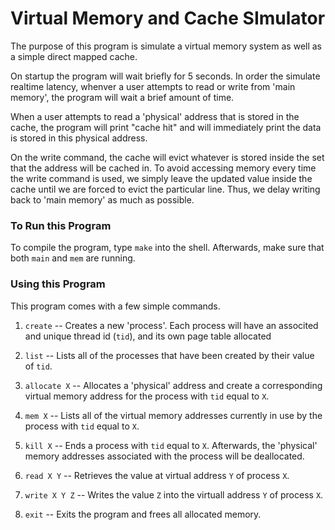 # Virtual Memory and Cache SImulator

The purpose of this program is simulate a virtual memory system as well as a
simple direct mapped cache.

On startup the program will wait briefly for 5 seconds. In order the simulate
realtime latency, whenver a user attempts to read or write from 'main memory',
the program will wait a brief amount of time.

When a user attempts to read a 'physical' address that is stored
in the cache, the program will print "cache hit" and will immediately print 
the data is stored in this physical address. 

On the write command, the cache will evict whatever is stored inside the set 
that the address will be cached in. To avoid accessing memory every time the
write command is used, we simply leave the updated value inside the cache 
until we are forced to evict the particular line. Thus, we delay writing back
to 'main memory' as much as possible.

### To Run this Program
To compile the program, type `make` into the shell. Afterwards, make sure
that both `main` and `mem` are running.

### Using this Program
This program comes with a few simple commands.

1. `create` -- Creates a new 'process'. Each process will have an associted 
and unique thread id (`tid`), and its own page table allocated

2. `list` -- Lists all of the processes that have been created by their value
of `tid`.

3. `allocate X` -- Allocates a 'physical' address and create a corresponding 
virtual memory address for the process with `tid` equal to `X`.

4. `mem X` -- Lists all of the virtual memory addresses currently in use by 
the process with `tid` equal to `X`.

5. `kill X` -- Ends a process with `tid` equal to `X`. Afterwards, the 
'physical' memory addresses associated with the process will be deallocated.

6. `read X Y` -- Retrieves the value at virtual address `Y` of process `X`.

7. `write X Y Z` -- Writes the value `Z` into the virtuall address `Y` of 
process `X`.

8. `exit` -- Exits the program and frees all allocated memory.
